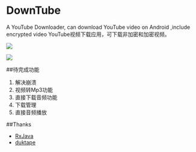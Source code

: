 # DownTube
A YouTube Downloader, can download YouTube video on Android ,include encrypted video
YouTube视频下载应用，可下载非加密和加密视频。


![](imgs/img1.png)

![](imgs/img2.png)


##待完成功能

1. 解决崩溃
2. 视频转Mp3功能
3. 直接下载音频功能
4. 下载管理
5. 直接音频播放

##Thanks

* [RxJava](https://github.com/ReactiveX/RxJava)
* [duktape](https://github.com/svaarala/duktape)